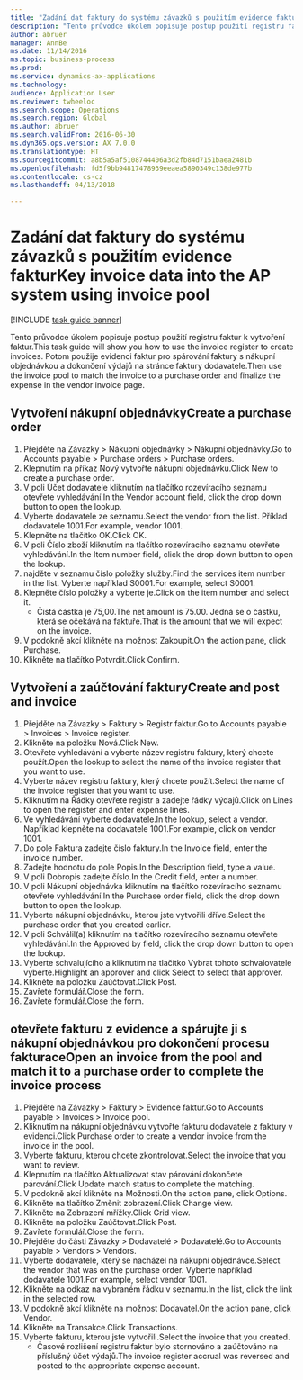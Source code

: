```yaml
--- 
title: "Zadání dat faktury do systému závazků s použitím evidence faktur"
description: "Tento průvodce úkolem popisuje postup použití registru faktur k vytvoření faktur."
author: abruer
manager: AnnBe
ms.date: 11/14/2016
ms.topic: business-process
ms.prod: 
ms.service: dynamics-ax-applications
ms.technology: 
audience: Application User
ms.reviewer: twheeloc
ms.search.scope: Operations
ms.search.region: Global
ms.author: abruer
ms.search.validFrom: 2016-06-30
ms.dyn365.ops.version: AX 7.0.0
ms.translationtype: HT
ms.sourcegitcommit: a8b5a5af5108744406a3d2fb84d7151baea2481b
ms.openlocfilehash: fd5f9bb94817478939eeaea5890349c138de977b
ms.contentlocale: cs-cz
ms.lasthandoff: 04/13/2018

---
```

# <a name="key-invoice-data-into-the-ap-system-using-invoice-pool"></a><span data-ttu-id="36635-103">Zadání dat faktury do systému závazků s použitím evidence faktur</span><span class="sxs-lookup"><span data-stu-id="36635-103">Key invoice data into the AP system using invoice pool</span></span>

[!INCLUDE [task guide banner](../../includes/task-guide-banner.md)]

<span data-ttu-id="36635-104">Tento průvodce úkolem popisuje postup použití registru faktur k vytvoření faktur.</span><span class="sxs-lookup"><span data-stu-id="36635-104">This task guide will show you how to use the invoice register to create invoices.</span></span>  <span data-ttu-id="36635-105">Potom použije evidenci faktur pro spárování faktury s nákupní objednávkou a dokončení výdajů na stránce faktury dodavatele.</span><span class="sxs-lookup"><span data-stu-id="36635-105">Then use the invoice pool to match the invoice to a purchase order and finalize the expense in the vendor invoice page.</span></span>


## <a name="create-a-purchase-order"></a><span data-ttu-id="36635-106">Vytvoření nákupní objednávky</span><span class="sxs-lookup"><span data-stu-id="36635-106">Create a purchase order</span></span>
1. <span data-ttu-id="36635-107">Přejděte na Závazky > Nákupní objednávky > Nákupní objednávky.</span><span class="sxs-lookup"><span data-stu-id="36635-107">Go to Accounts payable > Purchase orders > Purchase orders.</span></span>
2. <span data-ttu-id="36635-108">Klepnutím na příkaz Nový vytvořte nákupní objednávku.</span><span class="sxs-lookup"><span data-stu-id="36635-108">Click New to create a purchase order.</span></span>
3. <span data-ttu-id="36635-109">V poli Účet dodavatele kliknutím na tlačítko rozevíracího seznamu otevřete vyhledávání.</span><span class="sxs-lookup"><span data-stu-id="36635-109">In the Vendor account field, click the drop down button to open the lookup.</span></span>
4. <span data-ttu-id="36635-110">Vyberte dodavatele ze seznamu.</span><span class="sxs-lookup"><span data-stu-id="36635-110">Select the vendor from the list.</span></span> <span data-ttu-id="36635-111">Příklad dodavatele 1001.</span><span class="sxs-lookup"><span data-stu-id="36635-111">For example, vendor 1001.</span></span>
5. <span data-ttu-id="36635-112">Klepněte na tlačítko OK.</span><span class="sxs-lookup"><span data-stu-id="36635-112">Click OK.</span></span>
6. <span data-ttu-id="36635-113">V poli Číslo zboží kliknutím na tlačítko rozevíracího seznamu otevřete vyhledávání.</span><span class="sxs-lookup"><span data-stu-id="36635-113">In the Item number field, click the drop down button to open the lookup.</span></span>
7. <span data-ttu-id="36635-114">najděte v seznamu číslo položky služby.</span><span class="sxs-lookup"><span data-stu-id="36635-114">Find the services item number in the list.</span></span> <span data-ttu-id="36635-115">Vyberte například S0001.</span><span class="sxs-lookup"><span data-stu-id="36635-115">For example, select S0001.</span></span>
8. <span data-ttu-id="36635-116">Klepněte číslo položky a vyberte je.</span><span class="sxs-lookup"><span data-stu-id="36635-116">Click on the item number and select it.</span></span>
    * <span data-ttu-id="36635-117">Čistá částka je 75,00.</span><span class="sxs-lookup"><span data-stu-id="36635-117">The net amount is 75.00.</span></span>  <span data-ttu-id="36635-118">Jedná se o částku, která se očekává na faktuře.</span><span class="sxs-lookup"><span data-stu-id="36635-118">That is the amount that we will expect on the invoice.</span></span>  
9. <span data-ttu-id="36635-119">V podokně akcí klikněte na možnost Zakoupit.</span><span class="sxs-lookup"><span data-stu-id="36635-119">On the action pane, click Purchase.</span></span>
10. <span data-ttu-id="36635-120">Klikněte na tlačítko Potvrdit.</span><span class="sxs-lookup"><span data-stu-id="36635-120">Click Confirm.</span></span>

## <a name="create-and-post-and-invoice"></a><span data-ttu-id="36635-121">Vytvoření a zaúčtování faktury</span><span class="sxs-lookup"><span data-stu-id="36635-121">Create and post and invoice</span></span>
1. <span data-ttu-id="36635-122">Přejděte na Závazky > Faktury > Registr faktur.</span><span class="sxs-lookup"><span data-stu-id="36635-122">Go to Accounts payable > Invoices > Invoice register.</span></span>
2. <span data-ttu-id="36635-123">Klikněte na položku Nová.</span><span class="sxs-lookup"><span data-stu-id="36635-123">Click New.</span></span>
3. <span data-ttu-id="36635-124">Otevřete vyhledávání a vyberte název registru faktury, který chcete použít.</span><span class="sxs-lookup"><span data-stu-id="36635-124">Open the lookup to select the name of the invoice register that you want to use.</span></span>
4. <span data-ttu-id="36635-125">Vyberte název registru faktury, který chcete použít.</span><span class="sxs-lookup"><span data-stu-id="36635-125">Select the name of the invoice register that you want to use.</span></span>
5. <span data-ttu-id="36635-126">Kliknutím na Řádky otevřete registr a zadejte řádky výdajů.</span><span class="sxs-lookup"><span data-stu-id="36635-126">Click on Lines to open the register and enter expense lines.</span></span>
6. <span data-ttu-id="36635-127">Ve vyhledávání vyberte dodavatele.</span><span class="sxs-lookup"><span data-stu-id="36635-127">In the lookup, select a vendor.</span></span> <span data-ttu-id="36635-128">Například klepněte na dodavatele 1001.</span><span class="sxs-lookup"><span data-stu-id="36635-128">For example, click on vendor 1001.</span></span>
7. <span data-ttu-id="36635-129">Do pole Faktura zadejte číslo faktury.</span><span class="sxs-lookup"><span data-stu-id="36635-129">In the Invoice field, enter the invoice number.</span></span>
8. <span data-ttu-id="36635-130">Zadejte hodnotu do pole Popis.</span><span class="sxs-lookup"><span data-stu-id="36635-130">In the Description field, type a value.</span></span>
9. <span data-ttu-id="36635-131">V poli Dobropis zadejte číslo.</span><span class="sxs-lookup"><span data-stu-id="36635-131">In the Credit field, enter a number.</span></span>
10. <span data-ttu-id="36635-132">V poli Nákupní objednávka kliknutím na tlačítko rozevíracího seznamu otevřete vyhledávání.</span><span class="sxs-lookup"><span data-stu-id="36635-132">In the Purchase order field, click the drop down button to open the lookup.</span></span>
11. <span data-ttu-id="36635-133">Vyberte nákupní objednávku, kterou jste vytvořili dříve.</span><span class="sxs-lookup"><span data-stu-id="36635-133">Select the purchase order that you created earlier.</span></span>
12. <span data-ttu-id="36635-134">V poli Schválil(a) kliknutím na tlačítko rozevíracího seznamu otevřete vyhledávání.</span><span class="sxs-lookup"><span data-stu-id="36635-134">In the Approved by field, click the drop down button to open the lookup.</span></span>
13. <span data-ttu-id="36635-135">Vyberte schvalujícího a kliknutím na tlačítko Vybrat tohoto schvalovatele vyberte.</span><span class="sxs-lookup"><span data-stu-id="36635-135">Highlight an approver and click Select to select that approver.</span></span>
14. <span data-ttu-id="36635-136">Klikněte na položku Zaúčtovat.</span><span class="sxs-lookup"><span data-stu-id="36635-136">Click Post.</span></span>
15. <span data-ttu-id="36635-137">Zavřete formulář.</span><span class="sxs-lookup"><span data-stu-id="36635-137">Close the form.</span></span>
16. <span data-ttu-id="36635-138">Zavřete formulář.</span><span class="sxs-lookup"><span data-stu-id="36635-138">Close the form.</span></span>

## <a name="open-an-invoice-from-the-pool-and-match-it-to-a-purchase-order-to-complete-the-invoice-process"></a><span data-ttu-id="36635-139">otevřete fakturu z evidence a spárujte ji s nákupní objednávkou pro dokončení procesu fakturace</span><span class="sxs-lookup"><span data-stu-id="36635-139">Open an invoice from the pool and match it to a purchase order to complete the invoice process</span></span>
1. <span data-ttu-id="36635-140">Přejděte na Závazky > Faktury > Evidence faktur.</span><span class="sxs-lookup"><span data-stu-id="36635-140">Go to Accounts payable > Invoices > Invoice pool.</span></span>
2. <span data-ttu-id="36635-141">Kliknutím na nákupní objednávku vytvořte fakturu dodavatele z faktury v evidenci.</span><span class="sxs-lookup"><span data-stu-id="36635-141">Click Purchase order to create a vendor invoice from the invoice in the pool.</span></span>
3. <span data-ttu-id="36635-142">Vyberte fakturu, kterou chcete zkontrolovat.</span><span class="sxs-lookup"><span data-stu-id="36635-142">Select the invoice that you want to review.</span></span>
4. <span data-ttu-id="36635-143">Klepnutím na tlačítko Aktualizovat stav párování dokončete párování.</span><span class="sxs-lookup"><span data-stu-id="36635-143">Click Update match status to complete the matching.</span></span>
5. <span data-ttu-id="36635-144">V podokně akcí klikněte na Možnosti.</span><span class="sxs-lookup"><span data-stu-id="36635-144">On the action pane, click Options.</span></span>
6. <span data-ttu-id="36635-145">Klikněte na tlačítko Změnit zobrazení.</span><span class="sxs-lookup"><span data-stu-id="36635-145">Click Change view.</span></span>
7. <span data-ttu-id="36635-146">Klikněte na Zobrazení mřížky.</span><span class="sxs-lookup"><span data-stu-id="36635-146">Click Grid view.</span></span>
8. <span data-ttu-id="36635-147">Klikněte na položku Zaúčtovat.</span><span class="sxs-lookup"><span data-stu-id="36635-147">Click Post.</span></span>
9. <span data-ttu-id="36635-148">Zavřete formulář.</span><span class="sxs-lookup"><span data-stu-id="36635-148">Close the form.</span></span>
10. <span data-ttu-id="36635-149">Přejděte do části Závazky > Dodavatelé > Dodavatelé.</span><span class="sxs-lookup"><span data-stu-id="36635-149">Go to Accounts payable > Vendors > Vendors.</span></span>
11. <span data-ttu-id="36635-150">Vyberte dodavatele, který se nacházel na nákupní objednávce.</span><span class="sxs-lookup"><span data-stu-id="36635-150">Select the vendor that was on the purchase order.</span></span> <span data-ttu-id="36635-151">Vyberte například dodavatele 1001.</span><span class="sxs-lookup"><span data-stu-id="36635-151">For example, select vendor 1001.</span></span>
12. <span data-ttu-id="36635-152">Klikněte na odkaz na vybraném řádku v seznamu.</span><span class="sxs-lookup"><span data-stu-id="36635-152">In the list, click the link in the selected row.</span></span>
13. <span data-ttu-id="36635-153">V podokně akcí klikněte na možnost Dodavatel.</span><span class="sxs-lookup"><span data-stu-id="36635-153">On the action pane, click Vendor.</span></span>
14. <span data-ttu-id="36635-154">Klikněte na Transakce.</span><span class="sxs-lookup"><span data-stu-id="36635-154">Click Transactions.</span></span>
15. <span data-ttu-id="36635-155">Vyberte fakturu, kterou jste vytvořili.</span><span class="sxs-lookup"><span data-stu-id="36635-155">Select the invoice that you created.</span></span>
    * <span data-ttu-id="36635-156">Časové rozlišení registru faktur bylo stornováno a zaúčtováno na příslušný účet výdajů.</span><span class="sxs-lookup"><span data-stu-id="36635-156">The invoice register accrual was reversed and posted to the appropriate expense account.</span></span>  


